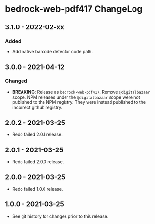 # bedrock-web-pdf417 ChangeLog

## 3.1.0 - 2022-02-xx

### Added
- Add native barcode detector code path.

## 3.0.0 - 2021-04-12

### Changed
- **BREAKING**: Release as `bedrock-web-pdf417`. Remove `@digitalbazaar` scope. NPM 
  releases under the `@digitalbazaar` scope were not published to the NPM registry. 
  They were instead published to the incorrect github registry.

## 2.0.2 - 2021-03-25
- Redo failed 2.0.1 release.

## 2.0.1 - 2021-03-25
- Redo failed 2.0.0 release.

## 2.0.0 - 2021-03-25
- Redo failed 1.0.0 release.

## 1.0.0 - 2021-03-25
- See git history for changes prior to this release.
